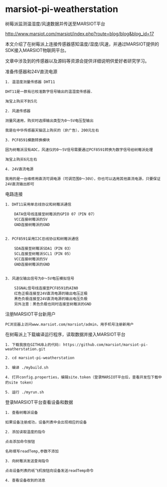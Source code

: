 # marsiot-pi-weatherstation
树莓派监测温湿度/风速数据并传送至MARSIOT平台

http://www.marsiot.com/marsiot/index.php?route=blog/blog&blog_id=17

本文介绍了在树莓派上连接传感器感知温度/湿度/风速，并通过MARSIOT提供的SDK接入MARSIOT物联网平台。

文章中涉及到的传感器以及源码等资源会提供详细说明供爱好者研究学习。


准备传感器和24V直流电源

    1. 温湿度测量传感器 DHT11

    DHT11是一款有已校准数字信号输出的温湿度传感器.

    淘宝上购买不到5元

    2. 风速传感器

    测量风速用，购买时选择输出类型为0～5V电压型输出

    我是在中华传感器天猫店上购买的（非广告），200元左右

    3. PCF8591模数转换模块

    因为树莓派没有ADC，风速仪的0～5V信号需要通过PCF8591转换为数字信号给树莓派处理

    淘宝上购买6元左右

    4. 24V直流电源

    我用的是一台维修用直流可调电源（可调范围0～30V），你也可以选用其他直流电源，只要保证24V直流输出即可



电路连接

    1. DHT11采用单总线协议和树莓派通信

        DATA信号线连接至树莓派的GPIO 07（PIN 07）
        VCC连接树莓派的5V
        GND连接树莓派的GND


    2. PCF8591采用I2C总线协议和树莓派通信

        SDA连接至树莓派SDA1（PIN 03）
        SCL连接至树莓派SCL1（PIN 05）
        VCC连接树莓派的5V
        GND连接树莓派的GND


    3. 风速仪输出信号为0～5V电压模拟信号

        SIGNAL信号线连接至PCF8591的AIN0
        红色正极连接至24V直流电源的输出电压正极
        黑色负极连接至24V直流电源的输出电压负极
        另外注意：黑色负极也同时连接至树莓派的GND


注册MARSIOT平台新用户

    PC浏览器上访问www.marsiot.com/marsiot/admin，用手机号注册新用户


在树莓派上下载编译运行程序，读取数据并接入MARSIOT平台

    1. 下载我放在GITHUB上的代码: https://github.com/marsiot/marsiot-pi-weatherstation.git

    2. cd marsiot-pi-weatherstation

    3. 编译 ./mybuild.sh

    4. 打开config.properties，编辑site.token（登录MARSIOT平台后，查看开发包下载中的site token）

    5. 运行 ./myrun.sh

登录MARSIOT平台查看设备和数据

    1. 查看树莓派设备

    如果设备注册成功，设备列表中会出现相应的设备

    2. 添加读取温度的指令

    点击添加命令按钮

    名称填写readTemp,参数不添加

    3. 向树莓派发送查询指令

    点击设备列表的纸飞机按钮向设备发送readTemp命令

    4. 查看设备收到的消息







